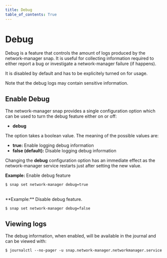 ```yaml
---
title: Debug
table_of_contents: True
---
```


# Debug

Debug is a feature that controls the amount of logs produced by the network-manager
snap. It is useful for collecting information required to either report a bug or
investigate a network-manager failure (if happens).

It is disabled by default and has to be explicitely turned on for usage.

Note that the debug logs may contain sensitive information.

## Enable Debug

The network-manager snap provides a single configuration option which can be used to
turn the debug feature either on or off:

 * **debug**

The option takes a boolean value. The meaning of the possible values are:

 * **true:** Enable logging debug information
 * **false (default):** Disable logging debug information

Changing the **debug** configuration option has an immediate
effect as the network-manager service restarts just after setting the new value.

**Example:** Enable debug feature

```
$ snap set network-manager debug=true
```

<br/>
**Example:** Disable debug feature.

```
$ snap set network-manager debug=false
```

## Viewing logs

The debug information, when enabled, will be available in the journal and can
be viewed with:

```
$ journalctl --no-pager -u snap.network-manager.networkmanager.service
```
